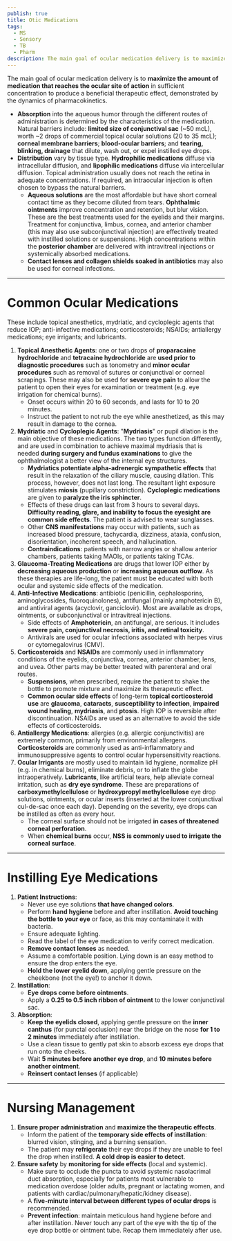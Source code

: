 ```yaml
---
publish: true
title: Otic Medications
tags:
  - MS
  - Sensory
  - TB
  - Pharm
description: The main goal of ocular medication delivery is to maximize the amount of medication that reaches the ocular site of action in sufficient concentration to produce a beneficial therapeutic effect, demonstrated by the dynamics of pharmacokinetics.
---
```

The main goal of ocular medication delivery is to **maximize the amount of medication that reaches the ocular site of action** in sufficient concentration to produce a beneficial therapeutic effect, demonstrated by the dynamics of pharmacokinetics.
 - **Absorption** into the aqueous humor through the different routes of administration is determined by the characteristics of the medication. Natural barriers include: **limited size of conjunctival sac** (~50 mcL), worth ~2 drops of commercial topical ocular solutions (20 to 35 mcL); **corneal membrane barriers**; **blood-ocular barriers**; and **tearing, blinking, drainage** that dilute, wash out, or expel instilled eye drops.
 - **Distribution** vary by tissue type. **Hydrophilic medications** diffuse via intracellular diffusion, and **lipophilic medications** diffuse via intercellular diffusion. Topical administration usually does not reach the retina in adequate concentrations. If required, an intraocular injection is often chosen to bypass the natural barriers.
	 - **Aqueous solutions** are the most affordable but have short corneal contact time as they become diluted from tears. **Ophthalmic ointments** improve concentration and retention, but blur vision. These are the best treatments used for the eyelids and their margins. Treatment for conjunctiva, limbus, cornea, and anterior chamber (this may also use subconjunctival injection) are effectively treated with instilled solutions or suspensions. High concentrations within the **posterior chamber** are delivered with intravitreal injections or systemically absorbed medications.
	 - **Contact lenses and collagen shields soaked in antibiotics** may also be used for corneal infections.

___

# Common Ocular Medications
These include topical anesthetics, mydriatic, and cycloplegic agents that reduce IOP; anti-infective medications; corticosteroids; NSAIDs; antiallergy medications; eye irrigants; and lubricants.
1. **Topical Anesthetic Agents**: one or two drops of **proparacaine hydrochloride** and **tetracaine hydrochloride** are **used prior to diagnostic procedures** such as tonometry and **minor ocular procedures** such as removal of sutures or conjunctival or corneal scrapings. These may also be used for **severe eye pain** to allow the patient to open their eyes for examination or treatment (e.g. eye irrigation for chemical burns).
	- Onset occurs within 20 to 60 seconds, and lasts for 10 to 20 minutes.
	- Instruct the patient to not rub the eye while anesthetized, as this may result in damage to the cornea.
2. **Mydriatic** and **Cycloplegic Agents**: "**Mydriasis**" or pupil dilation is the main objective of these medications. The two types function differently, and are used in combination to achieve maximal mydriasis that is needed **during surgery and fundus examinations** to give the ophthalmologist a better view of the internal eye structures.
	- **Mydriatics potentiate alpha-adrenergic sympathetic effects** that result in the relaxation of the ciliary muscle, causing dilation. This process, however, does not last long. The resultant light exposure stimulates **miosis** (pupillary constriction). **Cycloplegic medications** are given to **paralyze the iris sphincter**.
	- Effects of these drugs can last from 3 hours to several days. **Difficulty reading, glare, and inability to focus the eyesight are common side effects**. The patient is advised to wear sunglasses.
	- Other **CNS manifestations** may occur with patients, such as increased blood pressure, tachycardia, dizziness, ataxia, confusion, disorientation, incoherent speech, and hallucination.
	- **Contraindications**: patients with narrow angles or shallow anterior chambers, patients taking MAOIs, or patients taking TCAs.
3. **Glaucoma-Treating Medications** are drugs that lower IOP either by **decreasing aqueous production** or **increasing aqueous outflow**. As these therapies are life-long, the patient must be educated with both ocular and systemic side effects of the medication.
4. **Anti-Infective Medications**: antibiotic (penicillin, cephalosporins, aminoglycosides, fluoroquinolones), antifungal (mainly amphotericin B), and antiviral agents (acyclovir, ganciclovir). Most are available as drops, ointments, or subconjunctival or intravitreal injections.
	- Side effects of **Amphotericin**, an antifungal, are serious. It includes **severe pain, conjunctival necrosis, iritis, and retinal toxicity**.
	- Antivirals are used for ocular infections associated with herpes virus or cytomegalovirus (CMV).
5. **Corticosteroids** and **NSAIDs** are commonly used in inflammatory conditions of the eyelids, conjunctiva, cornea, anterior chamber, lens, and uvea. Other parts may be better treated with parenteral and oral routes.
	- **Suspensions**, when prescribed, require the patient to shake the bottle to promote mixture and maximize its therapeutic effect.
	- **Common ocular side effects** of long-term **topical corticosteroid use** are **glaucoma**, **cataracts**, **susceptibility to infection**, **impaired wound healing**, **mydriasis**, and **ptosis**. High IOP is reversible after discontinuation. NSAIDs are used as an alternative to avoid the side effects of corticosteroids.
6. **Antiallergy Medications**: allergies (e.g. allergic conjunctivitis) are extremely common, primarily from environmental allergens. **Corticosteroids** are commonly used as anti-inflammatory and immunosuppressive agents to control ocular hypersensitivity reactions.
7. **Ocular Irrigants** are mostly used to maintain lid hygiene, normalize pH (e.g. in chemical burns), eliminate debris, or to inflate the globe intraoperatively. **Lubricants**, like artificial tears, help alleviate corneal irritation, such as **dry eye syndrome**. These are preparations of **carboxymethylcellulose** or **hydroxypropyl methylcellulose** eye drop solutions, ointments, or ocular inserts (inserted at the lower conjunctival cul-de-sac once each day). Depending on the severity, eye drops can be instilled as often as every hour.
	- The corneal surface should not be irrigated **in cases of threatened corneal perforation**.
	- When **chemical burns** occur, **NSS is commonly used to irrigate the corneal surface**.

___

# Instilling Eye Medications
1. **Patient Instructions**:
	- Never use eye solutions **that have changed colors**.
	- Perform **hand hygiene** before and after instillation. **Avoid touching the bottle to your eye** or face, as this may contaminate it with bacteria.
	- Ensure adequate lighting.
	- Read the label of the eye medication to verify correct medication.
	- **Remove contact lenses** as needed.
	- Assume a comfortable position. Lying down is an easy method to ensure the drop enters the eye.
	- **Hold the lower eyelid down**, applying gentle pressure on the cheekbone (not the eye!) to anchor it down.
2. **Instillation**:
	- **Eye drops come before ointments**.
	- Apply a **0.25 to 0.5 inch ribbon of ointment** to the lower conjunctival sac.
3. **Absorption**:
	- **Keep the eyelids closed**, applying gentle pressure on the **inner canthus** (for punctal occlusion) near the bridge on the nose **for 1 to 2 minutes** immediately after instillation.
	- Use a clean tissue to gently pat skin to absorb excess eye drops that run onto the cheeks.
	- Wait **5 minutes before another eye drop**, and **10 minutes before another ointment**.
	- **Reinsert contact lenses** (if applicable)

___

# Nursing Management
1. **Ensure proper administration** and **maximize the therapeutic effects**.
	- Inform the patient of the **temporary side effects of instillation**: blurred vision, stinging, and a burning sensation.
	- The patient may **refrigerate** their eye drops if they are unable to feel the drop when instilled. **A cold drop is easier to detect**.
2. **Ensure safety** by **monitoring for side effects** (local and systemic).
	- Make sure to occlude the puncta to avoid systemic nasolacrimal duct absorption, especially for patients most vulnerable to medication overdose (older adults, pregnant or lactating women, and patients with cardiac/pulmonary/hepatic/kidney disease).
	- A **five-minute interval between different types of ocular drops** is recommended.
	- **Prevent infection**: maintain meticulous hand hygiene before and after instillation. Never touch any part of the eye with the tip of the eye drop bottle or ointment tube. Recap them immediately after use.
